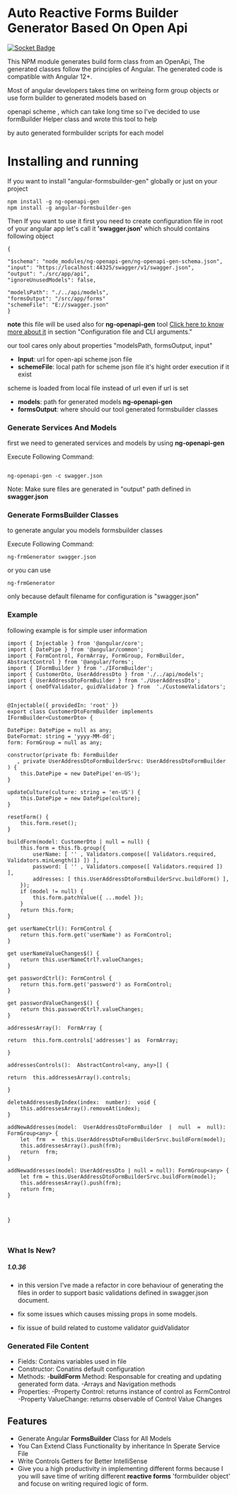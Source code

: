 # Auto Reactive Forms Builder Generator Based On Open Api

[![Socket Badge](https://socket.dev/api/badge/npm/package/angular-formsbuilder-gen)](https://socket.dev/npm/package/angular-formsbuilder-gen)

  

This NPM module generates build form class from an OpenApi, The generated classes follow the principles of Angular. The generated code is compatible with Angular 12+.

  

Most of angular developers takes time on writeing form group objects or use form builder to generated models based on

openapi scheme , which can take long time so I've decided to use formBuilder Helper class and wrote this tool to help

by auto generated formbuilder scripts for each model

  

# Installing and running

If you want to install "angular-formsbuilder-gen" globally or just on your project

```
npm install -g ng-openapi-gen
npm install -g angular-formsbuilder-gen
```

Then If you want to use it first you need to create configuration file in root of your
angular app let's call it **'swagger.json'** which should contains following object

```
{

"$schema": "node_modules/ng-openapi-gen/ng-openapi-gen-schema.json",
"input": "https://localhost:44325/swagger/v1/swagger.json",
"output": "./src/app/api",
"ignoreUnusedModels": false,

"modelsPath": "./../api/models",
"formsOutput": "/src/app/forms"
"schemeFile": "E://swagger.json"
}

```
**note** this file will be used also for **ng-openapi-gen** tool [Click here to know more about it](https://www.npmjs.com/package/ng-openapi-gen  "Click here to know more about it") in section "Configuration file and CLI arguments."

  

our tool cares only about properties "modelsPath, formsOutput, input"

- **Input**: url for open-api scheme json file
- **schemeFile**: local path for scheme json file it's hight order execution if it exist

scheme is loaded from local file instead of url even if url is set
- **models**: path for generated models **ng-openapi-gen**
- **formsOutput**: where should our tool generated formsbuilder classes

  
  

### Generate Services And Models

first we need to generated services and models by using **ng-openapi-gen**

Execute Following Command:

```

ng-openapi-gen -c swagger.json

```

Note: Make sure files are generated in "output" path defined in **swagger.json**

  

### Generate FormsBuilder Classes

to generate angular you models formsbuilder classes

Execute Following Command:

```
ng-frmGenerator swagger.json
```
or you can use
```
ng-frmGenerator
```

only because default filename for configuration is "swagger.json"

### Example

following example is for simple user information
```
import { Injectable } from '@angular/core';
import { DatePipe } from '@angular/common';
import { FormControl, FormArray, FormGroup, FormBuilder, AbstractControl } from '@angular/forms';
import { IFormBuilder } from './IFormBuilder';
import { CustomerDto, UserAddressDto } from './../api/models';
import { UserAddressDtoFormBuilder } from './UserAddressDto';
import { oneOfValidator, guidValidator } from  './CustomeValidators'; 
  

@Injectable({ providedIn: 'root' })
export class CustomerDtoFormBuilder implements IFormBuilder<CustomerDto> {

DatePipe: DatePipe = null as any;
DateFormat: string = 'yyyy-MM-dd';
form: FormGroup = null as any;

constructor(private fb: FormBuilder
   , private UserAddressDtoFormBuilderSrvc: UserAddressDtoFormBuilder
) {
    this.DatePipe = new DatePipe('en-US');
}
  
updateCulture(culture: string = 'en-US') {
	this.DatePipe = new DatePipe(culture);	
}

resetForm() {
	this.form.reset();
}

buildForm(model: CustomerDto | null = null) {
	this.form = this.fb.group({
		userName: [ '' , Validators.compose([ Validators.required, Validators.minLength(1) ]) ],
		password: [ '' , Validators.compose([ Validators.required ]) ],
		addresses: [ this.UserAddressDtoFormBuilderSrvc.buildForm() ],
	});
	if (model != null) {
		this.form.patchValue({ ...model });
	}
	return this.form;
}
 
get userNameCtrl(): FormControl {
	return this.form.get('userName') as FormControl;
}
 
get userNameValueChanges$() {
	return this.userNameCtrl?.valueChanges;
}
   
get passwordCtrl(): FormControl {
	return this.form.get('password') as FormControl;
}

get passwordValueChanges$() {
	return this.passwordCtrl?.valueChanges;
}

addressesArray():  FormArray {

return  this.form.controls['addresses'] as  FormArray;

}

addressesControls():  AbstractControl<any, any>[] {

return  this.addressesArray().controls;

}

deleteAddressesByIndex(index:  number):  void {
	this.addressesArray().removeAt(index);
}

addNewAddresses(model:  UserAddressDtoFormBuilder  |  null  =  null):  FormGroup<any> {
	let  frm  =  this.UserAddressDtoFormBuilderSrvc.buildForm(model);
	this.addressesArray().push(frm);
	return  frm;
}

addNewaddresses(model: UserAddressDto | null = null): FormGroup<any> {
	let frm = this.UserAddressDtoFormBuilderSrvc.buildForm(model);
	this.addressesArray().push(frm);
	return frm;
}

  

}

  

```
### What Is New?  
##### 1.0.36
- in this version I've made a refactor in core behaviour of generating the files in order 
  to support basic validations defined in swagger.json document.
 
 - fix some issues which causes missing props in some models.

 - fix issue of build related to custome validator guidValidator
 

### Generated File Content

- Fields: Contains variables used in file
- Constructor: Conatins default configuration
- Methods:
	-**buildForm** Method: Responsable for creating and updating generated form data.
	-Arrays and Navigation methods 
- Properties:
-Property Control: returns instance of control as FormControl
-Property ValueChange: returns observable of Control Value Changes

## Features

- Generate Angular **FormsBuilder** Class for All Models
- You Can Extend Class Functionality by inheritance In Sperate Service File
- Write Controls Getters for Better IntelliSense
- Give you a high productivity in implementing different forms because I you will save time of writing different **reactive forms** 'formbuilder object' and focuse on writing required logic of form. 